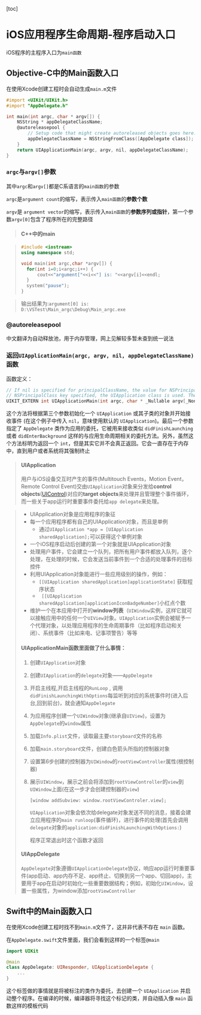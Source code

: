 [toc]

# iOS应用程序生命周期-程序启动入口

iOS程序的主程序入口为`main函数`

## Objective-C中的Main函数入口

在使用Xcode创建工程时会自动生成`main.m`文件

```objective-c
#import <UIKit/UIKit.h>
#import "AppDelegate.h"

int main(int argc, char * argv[]) {
    NSString * appDelegateClassName;
    @autoreleasepool {
        // Setup code that might create autoreleased objects goes here.
        appDelegateClassName = NSStringFromClass([AppDelegate class]);
    }
    return UIApplicationMain(argc, argv, nil, appDelegateClassName);
}
```

### `argc`与`argv[]`参数

其中`argc`和`argv[]`都是C系语言的`main函数`的参数

`argc`是`argument count`的缩写，表示传入`main函数`的**参数个数**

`argv`是 `argument vector`的缩写，表示传入`main函数`的**参数序列或指针**，第一个参数`argv[0]`包含了程序所在的完整路径

> #### C++中的main

> ```c++
> #include <iostream>
> using namespace std;
> 
> void main(int argc,char *argv[]) {
> 	for(int i=0;i<argc;i++) {
> 		cout<<"argument["<<i<<"] is: "<<argv[i]<<endl;
> 	}
> 	system("pause");
> }
> ```

>  输出结果为:`argument[0] is: D:\VSTest\Main_argc\Debug\Main_argc.exe`

### @autoreleasepool

中文翻译为自动释放池，用于内存管理，网上见解较多暂未查到统一说法

### 返回`UIApplicationMain(argc, argv, nil, appDelegateClassName)`函数

函数定义：

```objective-c
// If nil is specified for principalClassName, the value for NSPrincipalClass from the Info.plist is used. If there is no
// NSPrincipalClass key specified, the UIApplication class is used. The delegate class will be instantiated using init.
UIKIT_EXTERN int UIApplicationMain(int argc, char * _Nullable argv[_Nonnull], NSString * _Nullable principalClassName, NSString * _Nullable delegateClassName);
```

这个方法将根据第三个参数初始化一个 `UIApplication` 或其子类的对象并开始接收事件 (在这个例子中传入 `nil`，意味使用默认的 `UIApplication`)。最后一个参数指定了 `AppDelegate` 类作为应用的委托，它被用来接收类似 `didFinishLaunching` 或者 `didEnterBackground` 这样的与应用生命周期相关的委托方法。另外，虽然这个方法标明为返回一个 `int`，但是其实它并不会真正返回。它会一直存在于内存中，直到用户或者系统将其强制终止

> #### UIApplication
>
> 用户与iOS设备交互时产生的事件(Multitouch Events，Motion Event，Remote Control Event)交由`UIApplication`对象来分发给**control objects**([UIControl](https://developer.apple.com/documentation/uikit/uicontrol#//apple_ref/occ/cl/UIControl))对应的**target objects**来处理并且管理整个事件循环，而一些关于app运行时重要事件委托给`app delegate`来处理。

> * UIApplication对象是应用程序的象征
> * 每一个应用程序都有自己的UIApplication对象，而且是单例
>   * 通过`UIApplication *app = [UIApplication sharedApplication];`可以获得这个单例对象
> * 一个iOS程序启动后创建的第一个对象就是UIApplication对象
> * 处理用户事件，它会建立一个队列，把所有用户事件都放入队列，逐个处理，在处理的时候，它会发送当前事件到一个合适的处理事件的目标控件
> * 利用UIApplication对象能进行一些应用级别的操作，例如：
>   * `[[UIApplication sharedApplication]applicationState]` 获取程序状态
>   * ` [[UIApplication sharedApplication]applicationIconBadgeNumber]`小红点个数
> * 维护一个在本应用中打开的**window列表**（`UIWindow`实例，这样它就可以接触应用中的任何一个`UIView`对象。`UIApplication`实例会被赋予一个代理对象，以处理应用程序的生命周期事件（比如程序启动和关闭）、系统事件（比如来电、记事项警告）等等
>
> #### UIApplicationMain函数里面做了什么事情：
>
> 1. 创建`UIApplication`对象
>
> 2. 创建`UIApplication`的`delegate`对象——`AppDelegate`
>
> 3. 开启主线程,开启主线程的`RunLoop` , 调用`didFinishLaunchingWithOptions`每监听到对应的系统事件时(进入后台,回到前台)，就会通知`AppDelegate`
>
> 4. 为应用程序创建一个`UIWindow`对象(继承自`UIView`)，设置为`AppDelegate`的`window`属性
>
> 5. 加载`Info.plist`文件，读取最主要`storyboard`文件的名称
>
> 6. 加载`main.storyboard`文件，创建白色箭头所指的控制器对象
>
> 7. 设置第6步创建的控制器为`UIWindow`的`rootViewController`属性(根控制器)
>
> 8. 展示`UIWindow`，展示之前会将添加到`rootViewController`的`view`到`UIWindow`上面(在这一步才会创建控制器的`view`)
>
>    `[window addSubview: window.rootViewControler.view];`
>
>    `UIApplication`对象会依次给delegate对象发送不同的消息，接着会建立应用程序的`main runloop`(事件循环)，进行事件的处理(首先会调用`delegate`对象的`application:didFinishLaunchingWithOptions:`)
>
>    程序正常退出时这个函数才返回
>
> #### UIAppDelegate
>
> `AppDelegate`对象遵循`UIApplicationDelegate`协议，响应app运行时重要事件(app启动、app内存不足、app终止、切换到另一个app、切回app)，主要用于app在启动时初始化一些重要数据结构；例如，初始化`UIWindow`，设置一些属性，为window添加`rootViewController`

## Swift中的Main函数入口

在使用Xcode创建工程时找不到`main.m`文件了，这并非代表不存在 `main` 函数。

在`AppDelegate.swift`文件里面，我们会看到这样的一个标签`@main`

```swift
import UIKit

@main
class AppDelegate: UIResponder, UIApplicationDelegate {
	...
}
```

这个标签做的事情就是将被标注的类作为委托，去创建一个 `UIApplication` 并启动整个程序。在编译的时候，编译器将寻找这个标记的类，并自动插入像 `main` 函数这样的模板代码

